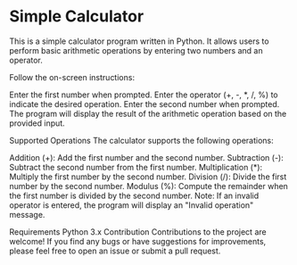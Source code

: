 # Simple Calculator

This is a simple calculator program written in Python. It allows users to perform basic arithmetic operations by entering two numbers and an operator.

Follow the on-screen instructions:

Enter the first number when prompted.
Enter the operator (+, -, *, /, %) to indicate the desired operation.
Enter the second number when prompted.
The program will display the result of the arithmetic operation based on the provided input.

Supported Operations
The calculator supports the following operations:

Addition (+): Add the first number and the second number.
Subtraction (-): Subtract the second number from the first number.
Multiplication (*): Multiply the first number by the second number.
Division (/): Divide the first number by the second number.
Modulus (%): Compute the remainder when the first number is divided by the second number.
Note: If an invalid operator is entered, the program will display an "Invalid operation" message.

Requirements
Python 3.x
Contribution
Contributions to the project are welcome! If you find any bugs or have suggestions for improvements, please feel free to open an issue or submit a pull request.
